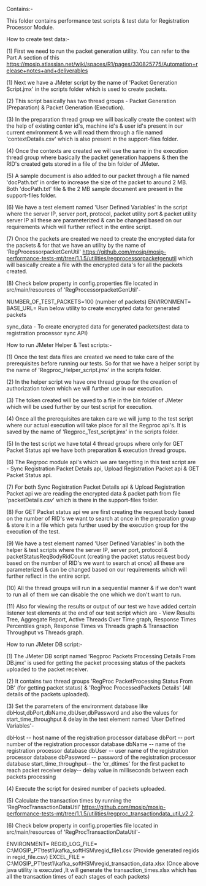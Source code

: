 Contains:-

This folder contains performance test scripts & test data for Registration Processor Module.

How to create test data:-

(1) First we need to run the packet generation utility. You can refer to the Part A section of this https://mosip.atlassian.net/wiki/spaces/R1/pages/330825775/Automation+release+notes+and+deliverables

(1) Next we have a JMeter script by the name of 'Packet Generation Script.jmx' in the scripts folder which is used to create packets.

(2) This script basically has two thread groups - Packet Generation (Preparation) & Packet Generation (Execution).

(3) In the preparation thread group we will basically create the context with the help of existing center id's, machine id's & user id's present in our current environment & we will read them through a file named 'contextDetails.csv' which is also present in the support-files folder.

(4) Once the contexts are created we will use the same in the execution thread group where basically the packet generation happens & then the RID's created gets stored in a file of the bin folder of JMeter.

(5) A sample document is also added to our packet through a file named 'docPath.txt' in order to increase the size of the packet to around 2 MB. Both 'docPath.txt' file & the 2 MB sample document are present in the support-files folder.

(6) We have a test element named 'User Defined Variables' in the script where the server IP, server port, protocol, packet utility port & packet utility server IP all these are parameterized & can be changed based on our requirements which will further reflect in the entire script.

(7) Once the packets are created we need to create the encrypted data for the packets & for that we have an utility by the name of 'RegProcessorpacketGenUtil' https://github.com/mosip/mosip-performance-tests-mt/tree/1.1.5/utilities/regprocessorpacketgenutil which will basically create a file with the encrypted data's for all the packets created.

(8) Check below property in config.properties file located in src/main/resources of 'RegProcessorpacketGenUtil'-

NUMBER_OF_TEST_PACKETS=100 (number of packets)
ENVIRONMENT=<environment name>
BASE_URL=<environment url>
Run below utility to create encrypted data for generated packets

sync_data - To create encrypted data for generated packets(test data to registration processor sync API)

How to run JMeter Helper & Test scripts:-

(1) Once the test data files are created we need to take care of the prerequisites before running our tests. So for that we have a helper script by the name of 'Regproc_Helper_script.jmx' in the scripts folder.

(2) In the helper script we have one thread group for the creation of authorization token which we will further use in our execution.

(3) The token created will be saved to a file in the bin folder of JMeter which will be used further by our test script for execution.

(4) Once all the prerequisites are taken care we will jump to the test script where our actual execution will take place for all the Regproc api's. It is saved by the name of 'Regproc_Test_script.jmx' in the scripts folder.

(5) In the test script we have total 4 thread groups where only for GET Packet Status api we have both preparation & execution thread groups.

(6) The Regrpoc module api's which we are targetting in this test script are - Sync Registration Packet Details api, Upload Registration Packet api & GET Packet Status api.

(7) For both Sync Registration Packet Details api & Upload Registration Packet api we are reading the encrypted data & packet path from file 'packetDetails.csv' which is there in the support-files folder.

(8) For GET Packet status api we are first creating the request body based on the number of RID's we want to search at once in the preparation group & store it in a file which gets further used by the execution group for the execution of the test.

(9) We have a test element named 'User Defined Variables' in both the helper & test scripts where the server IP, server port, protocol & packetStatusReqBodyRidCount (creating the packet status request body based on the number of RID's we want to search at once) all these are parameterized & can be changed based on our requirements which will further reflect in the entire script.

(10) All the thread groups will run in a sequential manner & if we don't want to run all of them we can disable the one which we don't want to run.

(11) Also for viewing the results or output of our test we have added certain listener test elements at the end of our test script which are - View Results Tree, Aggregate Report, Active Threads Over Time graph, Response Times Percentiles graph, Response Times vs Threads graph & Transaction Throughput vs Threads graph.

How to run JMeter DB script:-

(1) The JMeter DB script named 'Regproc Packets Processing Details From DB.jmx' is used for getting the packet processing status of the packets uploaded to the packet receiver.

(2) It contains two thread groups 'RegProc PacketProcessing Status From DB' (for getting packet status) & 'RegProc ProcessedPackets Details' (All details of the packets uploaded).

(3) Set the parameters of the environment database like dbHost,dbPort,dbName,dbUser,dbPassword and also the values for start_time_throughput & delay in the test element named 'User Defined Variables'-

dbHost -- host name of the registration processor database
dbPort -- port number of the registration processor database
dbName -- name of the registration processor database
dbUser -- user name of the registration processor database
dbPassword -- password of the registration processor database
start_time_throughput-- the 'cr_dtimes' for the first packet to reach packet receiver
delay-- delay value in milliseconds between each packets processing

(4) Execute the script for desired number of packets uploaded.

(5) Calculate the transaction times by running the 'RegProcTransactionDataUtil' https://github.com/mosip/mosip-performance-tests-mt/tree/1.1.5/utilities/regproc_transactiondata_util_v2.2.

(6) Check below property in config.properties file located in src/main/resources of 'RegProcTransactionDataUtil'-

ENVIRONMENT=<environment name>
REGID_LOG_FILE= C:\\MOSIP_PT\\test1\\kafka_softHSM\\regid_file1.csv (Provide generated regids in regid_file.csv)
EXCEL_FILE = C:\\MOSIP_PT\\test1\\kafka_softHSM\\regid_transaction_data.xlsx (Once above java utility is executed ,It will generate the transaction_times.xlsx which has all the transaction times of each stages of each packets)
